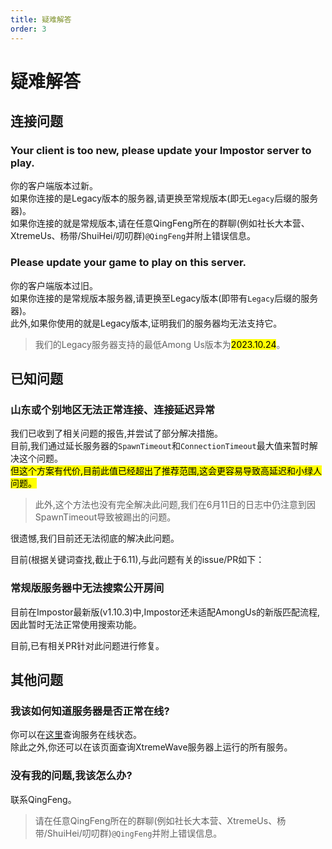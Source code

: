 ```yaml
---
title: 疑难解答
order: 3
---
```

# 疑难解答

## 连接问题

### Your client is too new, please update your Impostor server to play.

你的客户端版本过新。\
如果你连接的是Legacy版本的服务器,请更换至常规版本(即无`Legacy`后缀的服务器)。\
如果你连接的就是常规版本,请在任意QingFeng所在的群聊(例如社长大本营、XtremeUs、杨带/ShuiHei/叨叨群)`@QingFeng`并附上错误信息。

### Please update your game to play on this server.

你的客户端版本过旧。\
如果你连接的是常规版本服务器,请更换至Legacy版本(即带有`Legacy`后缀的服务器)。\
此外,如果你使用的就是Legacy版本,证明我们的服务器均无法支持它。
> 我们的Legacy服务器支持的最低Among Us版本为<mark>2023.10.24</mark>。

## 已知问题

### 山东或个别地区无法正常连接、连接延迟异常

我们已收到了相关问题的报告,并尝试了部分解决措施。\
目前,我们通过延长服务器的`SpawnTimeout`和`ConnectionTimeout`最大值来暂时解决这个问题。\
<mark>但这个方案有代价,目前此值已经超出了推荐范围,这会更容易导致高延迟和小绿人问题。</mark>
> 此外,这个方法也没有完全解决此问题,我们在6月11日的日志中仍注意到因SpawnTimeout导致被踢出的问题。

很遗憾,我们目前还无法彻底的解决此问题。

目前(根据关键词查找,截止于6.11),与此问题有关的issue/PR如下：
<Links
  :items="[
    {
      name: 'Fix spawntimeout not run for rejoining players',
      desc: 'Pull Request #679',
      link: 'https://github.com/Impostor/Impostor/pull/679',
      icon: 'icon-park-outline:pull-requests',
      color: '#DA3633'
    },
    {
      name: 'Improve current SpawnTimeOut kick',
      desc: 'Issue #687',        
      link: 'https://github.com/Impostor/Impostor/issues/687',
      icon: 'octicon:issue-opened-16',
      color: '#DA3633'
    }
  ]"
/>

### 常规版服务器中无法搜索公开房间

目前在Impostor最新版(v1.10.3)中,Impostor还未适配AmongUs的新版匹配流程,因此暂时无法正常使用搜索功能。

目前,已有相关PR针对此问题进行修复。

<Links
  :items="[
    {
      name: 'Support new http matchmaking',
      desc: 'Pull Request #685',
      link: 'https://github.com/Impostor/Impostor/pull/685',
      icon: 'icon-park-outline:pull-requests',
      color: '#DA3633'
    }
  ]"
/>

## 其他问题

### 我该如何知道服务器是否正常在线?

你可以在[这里](https://app.status.qingfengawa.top)查询服务在线状态。\
除此之外,你还可以在该页面查询XtremeWave服务器上运行的所有服务。

### 没有我的问题,我该怎么办?

联系QingFeng。
> 请在任意QingFeng所在的群聊(例如社长大本营、XtremeUs、杨带/ShuiHei/叨叨群)`@QingFeng`并附上错误信息。